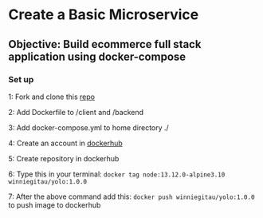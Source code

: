 # Create a Basic Microservice

## Objective: Build ecommerce full stack application using docker-compose

### Set up

1: Fork and clone this [repo](https://github.com/Vinge1718/yolo)

2: Add Dockerfile to /client and /backend

3: Add docker-compose.yml to home directory ./

4: Create an account in [dockerhub](https://hub.docker.com/)

5: Create repository in dockerhub

6: Type this in your terminal: `docker tag node:13.12.0-alpine3.10 winniegitau/yolo:1.0.0`

7: After the above command add this: `docker push winniegitau/yolo:1.0.0` to push image to dockerhub
